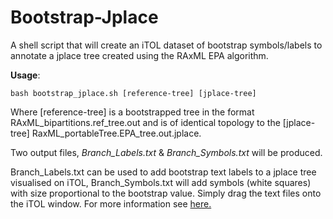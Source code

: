 # Bootstrap-Jplace
A shell script that will create an iTOL dataset of bootstrap symbols/labels to annotate a jplace tree created using the RAxML EPA algorithm.

**Usage**: 
```shell
bash bootstrap_jplace.sh [reference-tree] [jplace-tree]
```
Where \[reference-tree] is a bootstrapped tree in the format RAxML_bipartitions.ref_tree.out and is of identical topology to the \[jplace-tree] RaxML_portableTree.EPA_tree.out.jplace.


Two output files, *Branch_Labels.txt* & *Branch_Symbols.txt* will be produced.

Branch_Labels.txt can be used to add bootstrap text labels to a jplace tree visualised on iTOL, Branch_Symbols.txt will add symbols (white squares) with size proportional to the bootstrap value. Simply drag the text files onto the iTOL window.
For more information see [here.](https://itol.embl.de/help.cgi#datasets)
